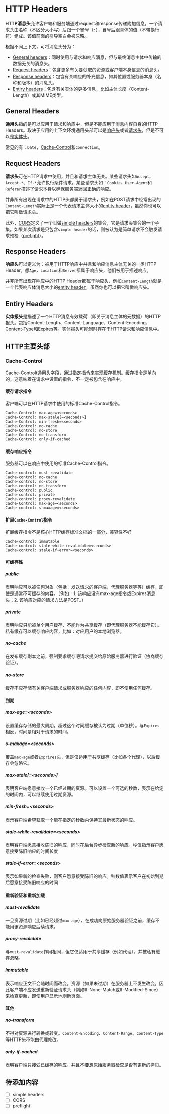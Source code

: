 # HTTP Headers

**HTTP消息头**允许客户端和服务端通过request和response传递附加信息。一个请求头由名称（不区分大小写）后跟一个冒号（`:`），冒号后跟具体的值（不带换行符）组成。该值前面的引导空白会被忽略。

根据不同上下文，可将消息头分为：
- [General headers](#general-headers)：同时使用与请求和响应消息，但与最终消息主体中传输的数据无关的消息头。
- [Request headers](#request-headers)：包含更多有关要获取的资源或客户端本身信息的消息头。
- [Response headers](#response-headers)：包含有关响应的补充信息，如其位置或服务器本身（名称和版本）的消息头。
- [Entiry headers](#entiry-headers)：包含有关实体的更多信息，比如主体长度（Content-Length）或其MIME类型。

## General Headers

**通用头**指的是可以应用于请求和响应中，但是不能应用于消息内容自身的HTTP Headers。取决于应用的上下文环境通用头部可以是[响应头](#response-headers)或者[请求头](#general-headers)，但是不可以是[实体头](#entiry-headers)。

常见的有：`Date`、[Cache-Control](#cache-control)和`Connection`。

## Request Headers

**请求头**可在HTTP请求中使用，并且和请求主体无关。某些请求头如`Accept`、`Accept-*`、`If-*`允许执行条件请求。某些请求头如：`Cookie`、`User-Agent`和`Referer`描述了请求本身以确保服务端返回正确的响应。

并非所有出现在请求中的HTTP头都属于请求头，例如在POST请求中经常出现的`Content-Length`实际上是一个代表请求主体大小的[entity header](#entiry-headers)，虽然你也可以把它叫做请求头。

此外，[CORS](./cors.md)定义了一个叫做[simple headers](./cors.md#简单头部)的集合，它是请求头集合的一个子集。如果某次请求是只包含`simple header`的话，则被认为是简单请求不会触发请求预检（[prefight](./cors.md#prefight)）。

## Response Headers

**响应头**可以定义为：被用于HTTP响应中并且和响应消息主体无关的一类HTTP Header。想`Age`，`Location`和`Server`都属于响应头，他们被用于描述响应。

并非所有出现在响应中的HTTP Header都属于响应头，例如`Content-Length`就是一个代表响应体消息大小的[entity header](#entiry-headers)，虽然你也可以把它叫做响应头。

## Entiry Headers

**实体报头**是描述了一个HTTP消息有效载荷（即关于消息主体的元数据）的HTTP报头。包括Content-Length、Content-Language、Content-Encoding、Content-Type和Expires等。实体报头可能同时存在于HTTP请求和响应信息中。

## HTTP主要头部

### Cache-Control

Cache-Controlt通用头字段，通过指定指令来实现缓存机制。缓存指令是单向的，这意味着在请求中设置的指令，不一定被包含在响应中。

#### 缓存请求指令

客户端可以在HTTP请求中使用的标准Cache-Control指令。
```
Cache-Control: max-age=<seconds>
Cache-Control: max-stale[=<seconds>]
Cache-Control: min-fresh=<seconds>
Cache-Control: no-cache
Cache-Control: no-store
Cache-Control: no-transform
Cache-Control: only-if-cached
```

#### 缓存响应指令

服务器可以在响应中使用的标准Cache-Control指令。
```
Cache-control: must-revalidate
Cache-control: no-cache
Cache-control: no-store
Cache-control: no-transform
Cache-control: public
Cache-control: private
Cache-control: proxy-revalidate
Cache-Control: max-age=<seconds>
Cache-control: s-maxage=<seconds>
```

#### 扩展`Cache-Control`指令

扩展缓存指令不是核心HTTP缓存标准文档的一部分，兼容性不好
```
Cache-control: immutable
Cache-control: stale-while-revalidate=<seconds>
Cache-control: stale-if-error=<seconds>
```

#### 可缓存性

##### public

表明响应可以被任何对象（包括：发送请求的客户端，代理服务器等等）缓存，即使是通常不可缓存的内容。（例如：1. 该响应没有max-age指令或Expires消息头；2. 该响应对应的请求方法是POST。）

##### private

表明响应只能被单个用户缓存，不能作为共享缓存（即代理服务器不能缓存它）。私有缓存可以缓存响应内容，比如：对应用户的本地浏览器。

##### no-cache

在发布缓存副本之前，强制要求缓存吧请求提交给原始服务器进行验证（协商缓存验证）。

##### no-store

缓存不应存储有关客户端请求或服务器响应的任何内容，即不使用任何缓存。

#### 到期

##### max-age=\<seconds\>

设置缓存存储的最大周期，超过这个时间缓存被认为过期（单位秒）。与`Expires`相反，时间是相对于请求的时间。

##### s-maxage=\<seconds\>

覆盖`max-age`或者`Exprires`头，但是仅适用于共享缓存（比如各个代理），以后缓存会忽略它。

##### max-stale\[=\<seconds\>\]

表明客户端愿意接收一个已经过期的资源。可以设置一个可选的秒数，表示在给定的时间内，可以继续使用过期资源。

##### min-fresh=\<seconds\>

表示客户端希望获取一个能在指定的秒数内保持其最新状态的响应。

##### stale-while-revalidate=\<seconds\><Badge type="warning" text="实验" />

表明客户端愿意接收陈旧的响应，同时在后台异步检查新的响应。秒值指示客户愿意接受陈旧响应的时间长度

##### stale-if-error=\<seconds\><Badge type="warning" text="实验" />

表示如果新的检查失败，则客户愿意接受陈旧的响应。秒数值表示客户在初始到期后愿意接受陈旧响应的时间

#### 重新验证和重新加载

##### must-revalidate

一旦资源过期（比如已经超过`max-age`），在成功向原始服务器验证之前，缓存不能用该资源响应后续请求。

##### proxy-revalidate

与`must-revalidate`作用相同，但它仅适用于共享缓存（例如代理），并被私有缓存忽略。

##### immutable<Badge type="warning" text="实验" />

表示响应正文不会随时间而改变。资源（如果未过期）在服务器上不发生改变，因此客户端不应发送重新验证请求头（例如If-None-Match或If-Modified-Since）来检查更新，即使用户显示地刷新页面。

#### 其他

##### no-transform

不得对资源进行转换或转变。`Content-Encoding`、`Content-Range`、`Content-Type`等HTTP头不能由代理修改。

##### only-if-cached

表明客户端只接受已缓存的响应，并且不要想原始服务器检查是否有更新的拷贝。

















## 待添加内容
 - [ ] simple headers
 - [ ] CORS
 - [ ] preflight
